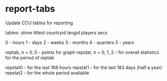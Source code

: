 # report-tabs
Update CCU tables for reporting

tables:
utime titleid countryid langid players secs

0 - hours
1 - days
2 - weeks
3 - months
4 - quarters
5 - years

reptab<n>, n = 0..5 - points for graph
repstat<n>, n = 0, 1, 2 - for overall statistics for the period of reptab

repstat0 - for the last 168 hours
repstat1 - for the last 183 days (half a year)
repstat2 - for the whole period available

